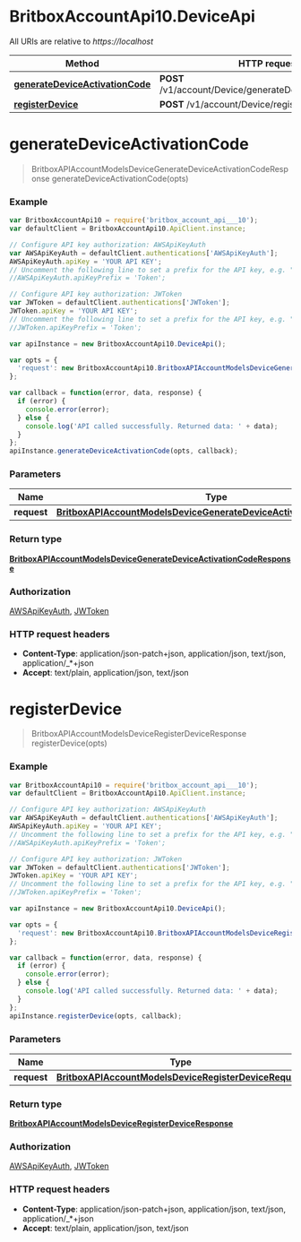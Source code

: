 # BritboxAccountApi10.DeviceApi

All URIs are relative to *https://localhost*

Method | HTTP request | Description
------------- | ------------- | -------------
[**generateDeviceActivationCode**](DeviceApi.md#generateDeviceActivationCode) | **POST** /v1/account/Device/generateDeviceActivationCode | 
[**registerDevice**](DeviceApi.md#registerDevice) | **POST** /v1/account/Device/registerDevice | 


<a name="generateDeviceActivationCode"></a>
# **generateDeviceActivationCode**
> BritboxAPIAccountModelsDeviceGenerateDeviceActivationCodeResponse generateDeviceActivationCode(opts)



### Example
```javascript
var BritboxAccountApi10 = require('britbox_account_api___10');
var defaultClient = BritboxAccountApi10.ApiClient.instance;

// Configure API key authorization: AWSApiKeyAuth
var AWSApiKeyAuth = defaultClient.authentications['AWSApiKeyAuth'];
AWSApiKeyAuth.apiKey = 'YOUR API KEY';
// Uncomment the following line to set a prefix for the API key, e.g. "Token" (defaults to null)
//AWSApiKeyAuth.apiKeyPrefix = 'Token';

// Configure API key authorization: JWToken
var JWToken = defaultClient.authentications['JWToken'];
JWToken.apiKey = 'YOUR API KEY';
// Uncomment the following line to set a prefix for the API key, e.g. "Token" (defaults to null)
//JWToken.apiKeyPrefix = 'Token';

var apiInstance = new BritboxAccountApi10.DeviceApi();

var opts = { 
  'request': new BritboxAccountApi10.BritboxAPIAccountModelsDeviceGenerateDeviceActivationCodeRequest() // BritboxAPIAccountModelsDeviceGenerateDeviceActivationCodeRequest | 
};

var callback = function(error, data, response) {
  if (error) {
    console.error(error);
  } else {
    console.log('API called successfully. Returned data: ' + data);
  }
};
apiInstance.generateDeviceActivationCode(opts, callback);
```

### Parameters

Name | Type | Description  | Notes
------------- | ------------- | ------------- | -------------
 **request** | [**BritboxAPIAccountModelsDeviceGenerateDeviceActivationCodeRequest**](BritboxAPIAccountModelsDeviceGenerateDeviceActivationCodeRequest.md)|  | [optional] 

### Return type

[**BritboxAPIAccountModelsDeviceGenerateDeviceActivationCodeResponse**](BritboxAPIAccountModelsDeviceGenerateDeviceActivationCodeResponse.md)

### Authorization

[AWSApiKeyAuth](../README.md#AWSApiKeyAuth), [JWToken](../README.md#JWToken)

### HTTP request headers

 - **Content-Type**: application/json-patch+json, application/json, text/json, application/_*+json
 - **Accept**: text/plain, application/json, text/json

<a name="registerDevice"></a>
# **registerDevice**
> BritboxAPIAccountModelsDeviceRegisterDeviceResponse registerDevice(opts)



### Example
```javascript
var BritboxAccountApi10 = require('britbox_account_api___10');
var defaultClient = BritboxAccountApi10.ApiClient.instance;

// Configure API key authorization: AWSApiKeyAuth
var AWSApiKeyAuth = defaultClient.authentications['AWSApiKeyAuth'];
AWSApiKeyAuth.apiKey = 'YOUR API KEY';
// Uncomment the following line to set a prefix for the API key, e.g. "Token" (defaults to null)
//AWSApiKeyAuth.apiKeyPrefix = 'Token';

// Configure API key authorization: JWToken
var JWToken = defaultClient.authentications['JWToken'];
JWToken.apiKey = 'YOUR API KEY';
// Uncomment the following line to set a prefix for the API key, e.g. "Token" (defaults to null)
//JWToken.apiKeyPrefix = 'Token';

var apiInstance = new BritboxAccountApi10.DeviceApi();

var opts = { 
  'request': new BritboxAccountApi10.BritboxAPIAccountModelsDeviceRegisterDeviceRequest() // BritboxAPIAccountModelsDeviceRegisterDeviceRequest | 
};

var callback = function(error, data, response) {
  if (error) {
    console.error(error);
  } else {
    console.log('API called successfully. Returned data: ' + data);
  }
};
apiInstance.registerDevice(opts, callback);
```

### Parameters

Name | Type | Description  | Notes
------------- | ------------- | ------------- | -------------
 **request** | [**BritboxAPIAccountModelsDeviceRegisterDeviceRequest**](BritboxAPIAccountModelsDeviceRegisterDeviceRequest.md)|  | [optional] 

### Return type

[**BritboxAPIAccountModelsDeviceRegisterDeviceResponse**](BritboxAPIAccountModelsDeviceRegisterDeviceResponse.md)

### Authorization

[AWSApiKeyAuth](../README.md#AWSApiKeyAuth), [JWToken](../README.md#JWToken)

### HTTP request headers

 - **Content-Type**: application/json-patch+json, application/json, text/json, application/_*+json
 - **Accept**: text/plain, application/json, text/json

